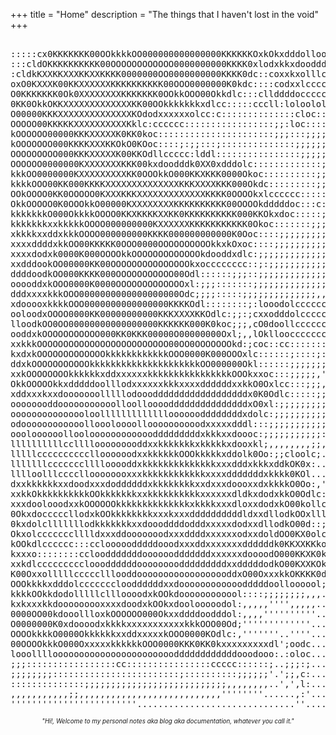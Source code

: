 +++
title = "Home"
description = "The things that I haven't lost in the void"
+++

<pre ascii><ascii>
:::::cx0KKKKKKK00OOkkkkOO000000000000000KKKKKKOxkOkxdddolloooooololoooolclooollllolclooc:loc::::::cc::::::::::;;;;;;;;:::::;;;;;;;;;;;;;;;;;;;;;;;;;;;;;;;;;;;;;;;;;;;;;;;;;,,,'';;;;;;;;,,
:::cldOKKKKKKKKKK00OOOOOOOOOOOO0000000000KKKK0xlodxkkxdoodddoolllllooool:cllollllllccllccclc:::::c::::::::::::;;;::::::::;;;;;;;;;;;;;;;;;;;;;;;;;;;;;;;;;;;,,;,,,,,;;;;;;;,'''',,;;;;;;,,,
:cldkKXXKKXXXKKXXKKKK0000000OO0000000000KKKK0dc::coxxkxolllccccccccccccc::::::::::c:::::::::::::::::::::::::::::::::::::;;:;;;;;;;;;;;;;;;;;;;;;;;;;;;;,,,,,,,,,,,,,;;;;;;,'''',,,;;;,,,',,
oxO0KXXXK00KKXXXXXXKKKKKKKKKK00OOO0000000K0kdc::::codxxlccccc::::::cccc::::::::cclllcclcccc:::;;;:::::::::::::::::::::::::::;;;;;;;;;;;;;;,,,,,,,,,,,,,,,,,,,,,,,,,,,;;;;,''',,,,,,,,,',,,,
O0KKKKKKK0Ok0XXXXXXXXKKKKKKK0OOkkOOO00Okkdlc:::cllddddoccccc::::cc:cccc::c::::cccldoodxdlccc:::::::::::::::::::::::::::::;;;;;;;;;;;;;;;;,,,,,,,,,,,,,,,,'',,,,,,,,,,,,;,'.,;,,,,,,,,',,,,,
0KK0OkkOKKXXXXXXXXXXXXXKK00OOkkkkkkkxdlcc:::::cccll:loloololllclollllllclll::::;cdkkkxddocllc::::::::::::::::::::::::::::;;;;;;;;;;;;;;,,,,,,,,,,,,,,,,,,,,,,,,,,,,,,,;;'.';;,,',,,,'',,,,,
O00000KKKXXXXXXXXXXXXXXKOdodxxxxxxolcc:c::::::::::::::cloc:::::::::::::::::::::cllllcccccc:::::::::::::::::::::::::::::::;;;;;;;;;:;;;;;;;;;;;;;;;;;;;;;;;;;;;;;;,,;;,;;'.',;,,,,,,,''',,,,
OOOOO00KKKKKXXXXXXXXXXKklc:cccccc:::::::::::::::::;;:loc:::::::::::::;;;;::::ccc::::::::::::::::;::::::::::::::::::::::::;;;;;;;::;;;;;;;;;;;;;;;;;;;;;;;;;;;;;;;;;;;,'',,,;,,,,,,,',,,,,,,
kOOOOOO00000KKKXXXXXK0KK0koc::::::::::::::::::::::;;;:::;;;;;:;;::;;::::::::::::::::::::::::::::;::::::::::::::::::::::::::::::::::;;;;;;;;;;;;;;;;;;;;;;;;;;;;;;;;;,'',,,;;,,;,,,,,,,,,,,,
kOOOOOOO000KKKKXXXKKOkO0KOoc::::;:;;:::;::::::::::::::;;;;;;;;;;;::::::;;;;;;:::::::::::::::;;:::::::::::::;:::::c::::::c:::::::::::::;;;;;;;;;;;;;,,;:;;;;;;;;;;;;'',,,,;;,,;,,,,,,,,,,,;;
OOOOOOOOO000KKKXXXXXK00KKOdllccccc:lddl::::::::::::::::;;;;;;;;;;;;;;;;;;;;;;;:;;:::::::::::;;;:::::::::::::::::ccc:::::ccccc::::::::::;;;;;;;;;;;;..,::;;;;;;;;;;'',;,,;;;;;,,,,,,,,,;;;;;
OOOOOO0000000KXXXXXXXKKK00kxdoodddk0XX0xdddolc:::::::::::::;;;;;;;;;;;;;;;;;;;:::::::::::::;;;;:::::::::::::::::ccc::::::cccccc:::::::;;;;;;;;;;;;:,..;;;;;;;;;;;'';;,,;;,,,,,'',,,,;;;;:;;
kkkOO0000000KXXXXXXXXXKK0OOOkkO000KKXKKK0000Okoc::::::::::;;;;;;;;;;;;;;;;;;;;::::::::::::::;;::::::::::::::::cccccccc::ccccccccc::::;;;;;;;;;;;;;:;..,;;;;;;;;,..,,,,;,,,,,,',,,,,;;;;::;;
kkkkOOO00KK000KKKKXXXXXXXXXXXXXXKKKXXXXKKK000Okdc:::::::::;;;;;;;;;;;;;;;;;;:::::::;;::::::::;;;;;;:::::::::cccccccccccccc:::::::::::;;;;;;;;;;;;;;;...;;;;;;;,',,,,;,,,;;,,,,,,,;;;;;:;;;;
OOkOOOO0KK0OOOOO0KXXXKKKXXXXXXXXXXXXXKKKK0OOOOkxlcccccc::::::::;;;;;;;;;;;:::::::::;;;:::::::;;;;;;;::::::::ccllcccccccc::::::::::::;;;;;;;;;;;;;;;;,..,;;;;;'';;,,;;;,;;;,,,,,;;;;,,,;;;,,
OkkOOOOO0K0OOOkkO00000KXXXXXXXXKKKKKKKKKK00OOOOkdddddoc:::c::::::::;;;;;:::::::::::::::::::::;;;;;;;;:::::::ccccccccccccccc::::::::;;;;;;;;;;;::::;;;..';;;,.',,,,;;;;;;;;,,,;;;,,,,,,,,,,,
kkkkkkkO000OkkkkOOOO0KKXKKKKXXKK0KKKKKKKKKK000KKOkxdoc:::::;;;::cc:;;;;;:::::::::::::::::::::::::::::::::::::cccccccccccccccc::::;;;;;;;;;;;;::::;;;;,..,;,'''',,;;;;;;,,,',;;;;;,,,,,,,,,;
kkkkkkkxxkkkkkOOOO000000000KXXXXXXKKKKKKKKKKK0Okoc:::::::;;;;;;;;;;;;;;::::::::::::::::::::::::::::::::::::::cccccccccccc::c::::;;;;;;;;;;;;;;;;;;;;;;..',',,,,;;;;;;;,;;,,;;;,;;,,,,,;;;::
xkkkkxxddxkkkOOOO000000000KKKK000000000000K0Ooc::::;;;;;;;;;;;;;;;;;;;;;;;;:::::::::::::::::::::::::::::::::::cccccccccc::::::::;;;;;;;;;;;;;;;;;;;;;;...',,,;;;;;;;;,;;'';;,,,,,;;;;;;;:cc
xxxxddddxkkOO00KKKKK0OOO0000OOOOOOOOOOkkxkOxoc::::;;;;;;;;;;;;;;;;;;;;;;;;;;;;;:::::::::::::::;;::::::::::::::::cccccc:::::;;;;:;;;;;;;;;,,,;;;;;,;;'''..',,;;;;;;;;,;;'',;;,,,,,;:::::::cc
xxxxdodxk0000K000OOOOkkOOOOOOOOOOOOOkdooddxdlc:;;;;;;;;;;;;;;;;;;;;;;;;;;;;;;;;;:;;:::::;::;::;;:::::::::::::::ccccc:::::;;;;;;;;;;;;;;;;,,,,,;,'..'.... .,;;,,;;;,,;,'',,,;;;::;::::::::::
xxdddookOO00000KK00OOOOOOOOOOOOOOOkxocccccccc::;:;;;;;;;;;;;;;;;;;;;;;;;;;;;;;;;;;;::;;;;;:;::;;:::;;;;;;;:::::::::::;:::;;;;;;;;;;;;;;;,,,,,,,,,,,''.'...,,,,,,,,,,,',;:::::cc::::::::::::
ddddoodkOO000KKKK000OOOOOOOOOOO00Odl::::::;;;::;;;;;;;;;;;;;;;;;;;;;;;;;;;;;;;;;;;::;;;;;;;::;;;;:;;;;;;;;;;;;;;;;;;;;;;;;;;;;;;;;;;;;;;;;;;;;;;;;;,',,,. .;;;,',,;,.,clcccccccc:::::::::::
ooooddxkOOO0000K0000OOOOOOOOOOOOOxl:;;;:::::::;;;;;;;;;;;;;;,,,;,,,;;;;;;,,,;;;;;;;;;;;;;;;;::;;;;;;;;;;;;;;;;,,;;;;;;;;;;,;;;;;;;;;;;;;;;;;;;;;;,,',;,.. .,,''.''''':lllcccccc:::::::;;;;;
dddxxxxkkkOOO0000000000000000000Odc;;;;:::::;;;;;;;;;;;;;;,,,;;;'',;;;::c:,,::;;;;;;;;;;;;;;;;;;;;;;;;;;;;;,,;;;;;;;;;;;;;;;;,;;:::;;;;;;;;;;;;,,,,;;;,.   .;;,,:c:;:::cllllcc:::;;;;;;;;;;
xdooooxkkkkOOO0000000000000000KKKKOdl::::::::;:looodolcccccccccc::ccccllooc:cccc::::::::::::::;;;;;;;;;;;;;;;;;;;;;;;;;;;;;;;;;:::::::::::::;;'.',,,'','   .;:'';:ccldolcclllcc::;;,,;;;;;;
ooloodxOOOO0000KK00000000000KKKXXXXKKOdlc:;;:;cxxodddolccccccccccccc::::::::::cc::::::::;;;,;:;;;;;;;;;;;;;;;;;;;;;;;;;;;;;;;:cc::::::ccc::;;;,,,,;;,:c:....,,';;;;;;;lolc:::::;;;;::;::;;;
lloodkOO0OO00000000000000000KKKKKK000K0koc;;;,cO0doollcccccccccccc:::::::::::::::::cccc:;;;;::;,,,,;;;;;;;;;;;;;;;;;;;;,;;;,;cllcc:::::;;;,,;:cllcc:cool::,..,'.......'lolccc:::cloddoc:;;;
ooddxkOOOOOOOOOOO000KK0KKK00000O00000000Oxl;,,lOkllooccccccc:::::;;;;::;;::::;:cc::::::;;;;;cc;;;;;;;,,,;;;;;;;;;;;;;,,,;;,,;;clllc::;;;;;:cccccc:,;cllc;::..;'   .....;oolodoolloxxkxdoool
xxkkkOOOOOOOOOOOOOOOOOOOOOOOOO00OO0OOOOOOOkd:;coc::cc:::::::::;,,,,,,''',,;;:::cc:;;;;;;,,,,;:;;;;;,,,,,,,,,,,,,,,,,,,,,,,,,,,;cccccccccccccllllc;';ccc:,;:. ',.   .....:lodddddoollddddddd
kxdxkOOOOOOOOOOOOOkkkkkkkkkkkkOOO0000K000OOOxlc::::::;::::;::;,,,,,,'',,,',;:::::;;;;;;;;;;;;::;;,,,,,,,,,,,,,,,,,,,,,,,,,,,,,,:clooooooollllllc:,',:::,',:'..;'      ..'cllllllodddoollddd
ddxkOOOOOOOOOOOkkkkkkkkkkkkkkkkkkkkkOO000000Okl::::::;;;;;;;,,,'',,,'',:;'':c:::::ccc:;:::::;;:cc;;,,,,,,,,,,,,,,,,,,,,,,,,,,;:lodddddooollcllc:;:;,,:;,',;,. ',.     ...;lllcclooodxdolcll
xxkOOOOOOOOkkkkkkxddxxxxxxkkkkkkkkkkkkkkkkOOOkxxoc:::;;;;;,''',''',,'',;;,:cccc:::cc:::;;;;;,,:c::;;;;;;;;;;;,,,,,,''',,,,;::cloddddolcccccccc;;;;:,,,'',;;;. .,.      ..,cllcloooooooooooo
OkkOOOOOkkxdddddoolllodxxxxxxkkkxxxxddddddxxkkO0Oxlcc:::;;;,'''''.'..'';cllc:clccc::::;:::;:;;clllccccc:::::;;,,,,,,,,;;:cclooodxxdolccc:::c:;;:;;:,,..';;;:,. .'.....',,:lllcllllllllloood
xddxxxkxxdooooooolllllodoooddddddddddddddddddx0K0Odlc:::::;;,'''''..''.',;:::lllccccc:;;;:::::lxxxxdollc:::;;;;;;;;;;:::cloodddxxxxdoolcccc:;;:;:::;,...:::::. '::,';::::clllcclccccccccllo
oooooooddooooooooooolloolloooodddddddddddddddxO0xl:;;;;;;;;;;;'''...''',,;:::clc:::::;;;;;;;;;ldxxxxdollcccccc::::ccccccccllooddxxxxddolllc:::;;::c:,'..,:c:;,..;:;,;::ccclllccccclcclloooo
ooooooooooooooloolllllllllllllooooooddddddddxdolc:;;;;;;;;;;;;;;,',,;;,,,;;::::::;;;;;;;,,;:;,cllodxxxxxxxdddolcccclllooooddxxxxxxxxxxdoocclc:cccc::,'...;:,.,. ,c:;;:ccccllclllccclllooooo
odoooooooooooolloooloooolloooooooooodxxxxxdddl:::;;;;;;;;;;;;;;:::ccccccc::;;;;;;;;;;;;;;;;;,,:llodxxkkkkkkkkxdoolllloooddxxxxddxxxxxddolclllllccccc::'..;:,..' .;;;;:llooooooooolllooooodd
oooloooooollooloooooooooooodddddddddxkkkxxdoooc:;;;;;;;;;;;::;:llcccccccc::,',;;;;;;:::::;;,,;cloodxxxxxxkkkkkxdddoooooodxxxxddxxxxxxdlclloooolllcccc:,..,c;.';. .,,';;::cccllllooooooooddd
llllllllllccllllooooooooddxxkkkkkkkxkkkkkxdooxkl;,,,,,,,,;;,..:lccccllllc::,..,;;,,:cc::::cc:clllloddxkkkkkOkxxddoooodxxxkkkxxkkkkxxdlcodddddoollllllc;'.'c:.':' .;;,::::c:::cccccllllloooo
lllllcccccccccclloooooodxxkkkkkkOOOkkkkkxddolk0Oo:;;cloolc;..'cllllllllc:cc,...,:;,;cllllll:;;clooddddxxxxkkkxdolooooddddxxxxxxxkkxdllodddxxddoollllc:;,..:c..c:..;;:ccccllloooodxxddoooddd
lllllllcccccccllllooooddxkkkkkkkkkkkkkkxxxdddxkkkxddkOK0x:...'cllllllllcccc,....,::codolcc::;,,oxxxxxxxxxxxxkkxddoooooodddxddddxxxolodxkxdddddooollc:c:;..;l,.cl' 'llllllloddxkkkkxxxxxddxx
lllloolllcccclloooooooxxxkkkkkkkkkkkkxxxxdddddddxkkkk0KOl....':c:::;;,,,,'''...,:codxxdoc::::,'lkkxxxxxxxxxxxxxddddddxxxxxxxxxxxdoodxkkkkkkxxxdolcccccc::.'o:'od:..oxddddddddddddddxxxxxxkk
dxxkkkkkkxxdoodxxxdoddddddxkkkkkkkkxxdxxxdoooxxdxkkkkO0Oo:,'..'..............';cloddxxxolllcc;'cxxxxxxxxxxxxxddoodxxkkkkkkkkxxxddxxxxkkxkkkkOkdlclllol::l,.c:.lxo'.:dddddddddddddodxkxxxxxx
xxkkOkkkkkkkkkkOOkkkkkkkxxkkkkkkkkkkxxxxxxdldkxdodxkkO0Odlc:,................,cllokkxxdoodollc,:dxxxkkxxxxxxxxxddddxkkkkkkkkkxdxxxxxkkkxxxkxddodxxxddl;:lc.,:.cxd:..odddddddddddddddddddddd
xxxdoolooodxxkOOOOOOkkkkkkkkkkkkkkxkkkkxxxdloxxdodxkO00kollc;................':llldkxddxxxdlcc:cdxxxxxxxxxxxxxxxxxxxxkkkOOOkxxkkxxxxxkkxxxdddxkkkkkdlcclll,.,.:ddl..:dddddooooooodddddddddd
0OkxdocccccllodxkOOkkkkkkkkxxxkxxxddddddddddldxxdllodkOOxlllc,.................'::ldxxxkkkxxddlcodxxxxxxxxxxxxxxxxxxxxxkkOkxxkkkkkkkkkxxxddxxxxkkkkko';oxdo:.'.;ddo' 'odddoooooollllloodddx
0kxdolclllllllodkkkkkkkxxdoooddddodddxxxxxdodxxdllodkO00d::;...................;ldkkkkkkxxxkxlodxkkkxxxxxxxddxxxdddxxxxkxxkkkkkxkkkkxxddxkkkxxxxxkkx;,xOxxx,..,odo:..cddoollllcccccllooddxx
OkxolccccccclllldxxxddooooooodxxxddddxxxxxxodxxdoldOO0KX0olc,................,:looxxxxkkkOOkkoldxxkkkxxxdddddddddddxxdddxxxkkkxxxkxxdxxkkkkkkkkkkkkko,lOxdOl..'lddo, ,oollccccccccccllooodx
kOOkdlcccccc:::cclooooodddddooodxxxddxxxxxxxddddddk0KKXXKKkoo;................cllooodxkOOOOOOkdclxkkkkkxkxxdddddddddddodxkkkxkkkxxxxxkkkkOOOOOOOOOkkkk:;xdodl' 'odooc..lollllccc:::::clllod
kxxxo::::::::ccloodddddddoooooodddddddxxxxxxdoooodO000KKXK0kd:................:olloldkkOkkkkkkdclddxxxxxxkxxddddxxdoddxxxxxxxxxddxkOOOOOkkkOOO0OOOOkxdc';cloo:..dkool' ;dlcloc:::::cccllllo
xxkdlcccccccccloooddddddoooooooodddddddddxxdddddodkO00KXXKOkl'...............,clllloxkkkkxxkxdccooodddddxxxxxxxddddxxxxxxxxddddxkOOOOOOOkkkkkkOOOOkdll,'coooc..oOxdd:..llcccc:::::::ccllllo
K00OxxolllllccccclllooddoooooooooooooooooddxO00OxxxkkOKKKK0d,.................'collldkxkOOkkxoolloooodddddxxddddxxxxxxxxddddxxxxkkOOOOOOOOkkkxkkOOkkkxc,cdood;.l0Okkd' ;lccllc::::::cllcccc
OOOkkkkxdddolccccccclooddddddxxdoooooooooooodddddoolloooool;...................':::cccccllllccc::looolooooooooddxxxxxdooodxxxxkkkkkOOOOOOOkkkkxkxxxxxxo,;ddddl.c00000c 'odlooc::::::::::::c
kkkkOOkkdodolllllcllloooodxkOOkdoooooooooool::::;;;;;;;;,,,.........................,,;;;,;;;;,,:clccccccccclodddxxooooodddxxxkkxkkkkOkkkkkkkxxxxxxddlc:':dkOx,,kKK00o..cddoc;;;:cc::::::::
kxkxxxkkdooooooooxxxxdoodxkOOkxdoolooooodol:,,,,,'''',,,,,..........................,,,,,,,,,,,,;c:::::::cllllooollooddddddddxxxxkkxxxkkkkkxxxxxkkxdxo:c,;xkOO:.ckkOxo' ,dxl:;::cc::::::ccc
0000OO00kdooollloxkOOOOOO000Okxxddddoodddol:,,,,''''''''''..........................',,,,,,,,,,,;cccccccllllllcllddddddddddddxxxxkkkkkkkxxxxxxxxxxxdxdcl:'oOkk: 'ddolo:..ldlccccc:::::clllc
O0000000K0xdoooodxkkkkxxxxxxxxxxxkkkOOO00Od;'''''''''''''..........................',;;;;;;;:;;;:ccloooooollloodxxxxxxdddddddddxxkOO0000OOkxxxxxxdddlolld,cOO0l..cxddol. 'cllllccccclloooll
OOOOkkkkO0000OkkkkkkxxddxxxxxkOOO0000KOdlc:,'''''''..''''..........................''','',,,,,,,,,,;:odoooodxxxxkkkOOkkxxxxxxdodkkdxdoO0000OOkkkxddo:llcko;x0Oo..,dxxdd; .;lllllllllodxkkxx
00OOOOkkkO000OxxxxxkkkkkkOOO0000KKK0KK0kxxxxxxxxxdl';oodc..........................,:::,.':::::ccccccloddxkkkxxxxkkOOOOOkkkkkxlxOkooolxOOOOOOkOkxxoooodcod,:xkl'..:olll:. '::codddxkkOOOOOO
looolllloooooooooooooooooooooooddddddddddddooodooo:.:oloc..........................';::;..;::::::::::cclllllllccccccccccccccccccccccccccccccccccccccc::;;c,.;c;....:::::. .,::cclllllllllcl
;;;:::::::::::::::::cc::::::::::::::::ccccc::::::;..;;;:;...........................',,,..',,,,,,,,,,;;;;,,,,,,,,,,,,,,,,,,,,,,;;;;;;;;;;;;;;;;;;;;::::;,::''c:.''.,cccc;..,ccccccccccccllc
;;;;;;;;::::::::::::::::::::::::;::::::::::;;;;;;'.';;,c:............................''''..,'',''''''',,,''''''''''''',,,,,,,,,,,,,,,;;;,,,,,;;;;;;;;;;,,;;'.,,..'..,;;;,. .,;;;;;;;;,,;;;;
::::::::::::::;;;;;;;;;;;;;;;;;;;;;;;;;;;,,,,,,,,..',',l:.............................'''...''''''''''''''''''''''''''''''''''''''',,,,''''''''''''''''''''...'......'.... ......'''''..'''
,,,,,,,,,,,;;,,,,,,,,,,,,,,,,,,,,,,,,,,,''''''''......,:'.............................'''...'''''''''''''''''''''''''''''''''''''..''...................................... .......''''''''
''''''''''''''''''''''''..............................''..............................'''....''''''''''''''''''.......................................................'..'. ..'.'''''''''''
</ascii></pre ascii>

<h6 style="margin-top: 5px; font-size: 70%; text-align: center; margin-bottom: -5px; ">"Hi!, Welcome to my personal notes aka blog aka documentation, whatever you call it."</h6>